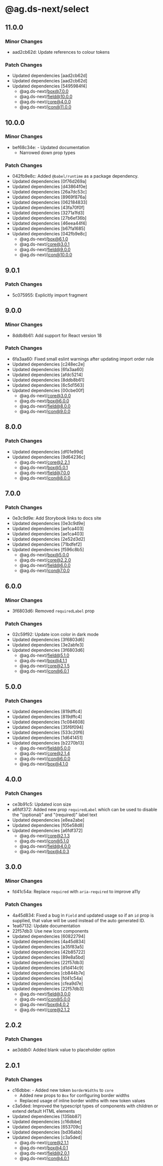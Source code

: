 # @ag.ds-next/select

## 11.0.0

### Minor Changes

- aad2cb62d: Update references to colour tokens

### Patch Changes

- Updated dependencies [aad2cb62d]
- Updated dependencies [aad2cb62d]
- Updated dependencies [5495984f4]
  - @ag.ds-next/box@7.0.0
  - @ag.ds-next/field@10.0.0
  - @ag.ds-next/core@4.0.0
  - @ag.ds-next/icon@11.0.0

## 10.0.0

### Minor Changes

- bef68c34e: - Updated documentation
  - Narrowed down prop types

### Patch Changes

- 042fb9e8c: Added `@babel/runtime` as a package dependency.
- Updated dependencies [0f76d269a]
- Updated dependencies [d43864f0e]
- Updated dependencies [26a7dc53c]
- Updated dependencies [8969f876a]
- Updated dependencies [062184833]
- Updated dependencies [43fa70f0f]
- Updated dependencies [3271a1fd3]
- Updated dependencies [27b6ef36b]
- Updated dependencies [46eea44f4]
- Updated dependencies [b67fa1685]
- Updated dependencies [042fb9e8c]
  - @ag.ds-next/box@6.1.0
  - @ag.ds-next/core@3.0.1
  - @ag.ds-next/field@9.0.0
  - @ag.ds-next/icon@10.0.0

## 9.0.1

### Patch Changes

- 5c075955: Explicitly import fragment

## 9.0.0

### Minor Changes

- 8ddb8b61: Add support for React version 18

### Patch Changes

- 6fa3aa60: Fixed small eslint warnings after updating import order rule
- Updated dependencies [c248ec2e]
- Updated dependencies [6fa3aa60]
- Updated dependencies [afdc5214]
- Updated dependencies [8ddb8b61]
- Updated dependencies [6c5d1563]
- Updated dependencies [00cbe00f]
  - @ag.ds-next/core@3.0.0
  - @ag.ds-next/box@6.0.0
  - @ag.ds-next/field@8.0.0
  - @ag.ds-next/icon@9.0.0

## 8.0.0

### Patch Changes

- Updated dependencies [df01e99d]
- Updated dependencies [9d64236c]
  - @ag.ds-next/core@2.2.1
  - @ag.ds-next/box@5.0.1
  - @ag.ds-next/field@7.0.0
  - @ag.ds-next/icon@8.0.0

## 7.0.0

### Patch Changes

- 0e3c9d9e: Add Storybook links to docs site
- Updated dependencies [0e3c9d9e]
- Updated dependencies [ae1ca403]
- Updated dependencies [ae1ca403]
- Updated dependencies [2e52d3d2]
- Updated dependencies [71bdfef2]
- Updated dependencies [f596c8b5]
  - @ag.ds-next/box@5.0.0
  - @ag.ds-next/core@2.2.0
  - @ag.ds-next/field@6.0.0
  - @ag.ds-next/icon@7.0.0

## 6.0.0

### Minor Changes

- 3f6803d6: Removed `requiredLabel` prop

### Patch Changes

- 02c59f92: Update icon color in dark mode
- Updated dependencies [3f6803d6]
- Updated dependencies [3e2abfe3]
- Updated dependencies [3f6803d6]
  - @ag.ds-next/field@5.1.0
  - @ag.ds-next/box@4.1.1
  - @ag.ds-next/core@2.1.5
  - @ag.ds-next/icon@6.0.1

## 5.0.0

### Patch Changes

- Updated dependencies [819dffc4]
- Updated dependencies [819dffc4]
- Updated dependencies [1c084608]
- Updated dependencies [35f6f094]
- Updated dependencies [533c20f6]
- Updated dependencies [1d641451]
- Updated dependencies [b2270b13]
  - @ag.ds-next/field@5.0.0
  - @ag.ds-next/core@2.1.4
  - @ag.ds-next/icon@6.0.0
  - @ag.ds-next/box@4.1.0

## 4.0.0

### Patch Changes

- ce3b91c5: Updated icon size
- a6fdf372: Added new prop `requiredLabel` which can be used to disable the "(optional)" and "(required)" label text
- Updated dependencies [e8ea2abe]
- Updated dependencies [f05e58d8]
- Updated dependencies [a6fdf372]
  - @ag.ds-next/core@2.1.3
  - @ag.ds-next/icon@5.1.0
  - @ag.ds-next/field@4.0.0
  - @ag.ds-next/box@4.0.3

## 3.0.0

### Minor Changes

- fd41c54a: Replace `required` with `aria-required` to improve a11y

### Patch Changes

- 4a45d834: Fixed a bug in `Field` and updated usage so if an `id` prop is supplied, that value will be used instead of the auto generated ID.
- 1ea67132: Update documentation
- 22f57db3: Use new Icon components
- Updated dependencies [60822794]
- Updated dependencies [4a45d834]
- Updated dependencies [a35f83a5]
- Updated dependencies [42b85722]
- Updated dependencies [89e8a5bd]
- Updated dependencies [22f57db3]
- Updated dependencies [d1d414c9]
- Updated dependencies [cb844b7e]
- Updated dependencies [fd41c54a]
- Updated dependencies [cfea9d7e]
- Updated dependencies [22f57db3]
  - @ag.ds-next/field@3.0.0
  - @ag.ds-next/icon@5.0.0
  - @ag.ds-next/box@4.0.2
  - @ag.ds-next/core@2.1.2

## 2.0.2

### Patch Changes

- ae3ddb0: Added blank value to placeholder option

## 2.0.1

### Patch Changes

- c16dbbe: - Added new token `borderWidths` to `core`
  - Added new props to `Box` for configuring border widths
  - Replaced usage of inline border widths with new token values
- c3a5ded: Improved the typescript types of components with children or extend default HTML elements
- Updated dependencies [135bb87]
- Updated dependencies [c16dbbe]
- Updated dependencies [653709c]
- Updated dependencies [bd36abb]
- Updated dependencies [c3a5ded]
  - @ag.ds-next/core@2.1.1
  - @ag.ds-next/box@4.0.1
  - @ag.ds-next/field@2.0.1
  - @ag.ds-next/icon@4.0.1
